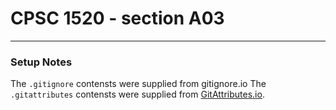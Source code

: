# CPSC 1520 - section A03

----

### Setup Notes

The `.gitignore` contensts were supplied from gitignore.io
The `.gitattributes` contensts were supplied from [GitAttributes.io](https://gitattributes.io).


